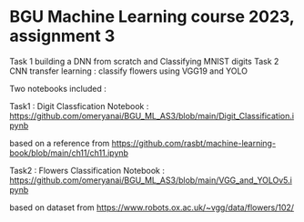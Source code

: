 # BGU Machine Learning course 2023, assignment 3
Task 1  building a DNN from scratch and Classifying MNIST digits
Task 2  CNN transfer learning : classify flowers using VGG19 and YOLO

Two notebooks included :

Task1 :  Digit Classfication 
Notebook : https://github.com/omeryanai/BGU_ML_AS3/blob/main/Digit_Classification.ipynb

based on a reference from https://github.com/rasbt/machine-learning-book/blob/main/ch11/ch11.ipynb


Task2 : Flowers Classification
Notebook : https://github.com/omeryanai/BGU_ML_AS3/blob/main/VGG_and_YOLOv5.ipynb

based on dataset from https://www.robots.ox.ac.uk/~vgg/data/flowers/102/
